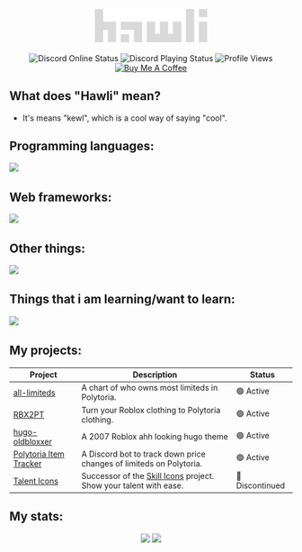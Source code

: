 <p align="center">
  <img src="https://raw.githubusercontent.com/hawl1/hawl1/main/hawli%20full%20logo.svg" width=200>
  <br>
  <br>
  <img src="https://api.statusbadges.me/badge/status/718503475222413353?simple=true" alt="Discord Online Status">
  <img src="https://api.statusbadges.me/badge/playing/718503475222413353" alt="Discord Playing Status">
  <img src="https://komarev.com/ghpvc/?username=hawl1" alt="Profile Views">
  <a href="https://buymeacoffee.com/hawli"><img src="https://img.shields.io/badge/buy_me-a_coffee-yellow?logo=buymeacoffee" alt="Buy Me A Coffee"></a>
</p>

## What does "Hawli" mean?
- It's means "kewl", which is a cool way of saying "cool".

## Programming languages:

![](https://go-skill-icons.vercel.app/api/icons?i=js,ts,go,lua,py,php,nodejs)

## Web frameworks:

![](https://go-skill-icons.vercel.app/api/icons?i=laravel,express,flask)

## Other things:

![](https://go-skill-icons.vercel.app/api/icons?i=blender,figma,sketchup,alpinejs,nix)

## Things that i am learning/want to learn:

![](https://go-skill-icons.vercel.app/api/icons?i=haskell,godot,defold,react,million,angular)

## My projects:

|Project|Description|Status|
|-|-|-|
|[all-limiteds](https://github.com/hawl1/all-limiteds)|A chart of who owns most limiteds in Polytoria.|🟢 Active|
|[RBX2PT](https://github.com/hawl1/RBX2PT-web)|Turn your Roblox clothing to Polytoria clothing.|🟢 Active|
|[hugo-oldbloxxer](https://github.com/hawl1/hugo-oldbloxxer)|A 2007 Roblox ahh looking hugo theme|🟢 Active|
|[Polytoria Item Tracker](https://github.com/hawl1/polytoria-item-tracker)|A Discord bot to track down price changes of limiteds on Polytoria.|🟢 Active|
|[Talent Icons](https://github.com/hawl1/talent-icons)|Successor of the [Skill Icons](https://github.com/tandpfun/skill-icons) project. Show your talent with ease.|🔴 Discontinued|

## My stats:
<p align="center">
  <img src="https://github-readme-stats.vercel.app/api?username=hawl1&theme=github_dark_dimmed&count_private=true&line_height=20" height=150>
  <img src="https://github-readme-stats.vercel.app/api/top-langs/?username=hawl1&theme=github_dark_dimmed&layout=compact" height=150>
</p>


